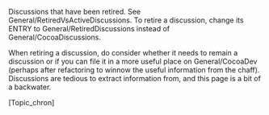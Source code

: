 Discussions that have been retired. See General/RetiredVsActiveDiscussions.  To retire a discussion, change its ENTRY to General/RetiredDiscussions instead of General/CocoaDiscussions.

When retiring a discussion, do consider whether it needs to remain a discussion or if you can file it in a more useful place on General/CocoaDev (perhaps after refactoring to winnow the useful information from the chaff). Discussions are tedious to extract information from, and this page is a bit of a backwater.

[Topic_chron]